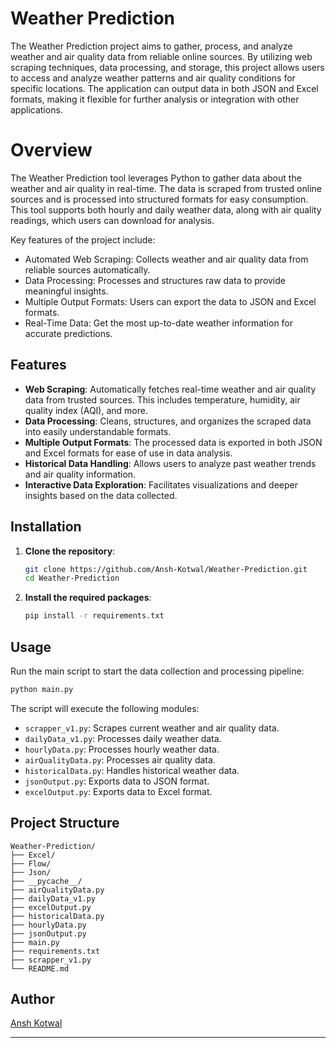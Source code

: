 
# Weather Prediction

The Weather Prediction project aims to gather, process, and analyze weather and air quality data from reliable online sources. By utilizing web scraping techniques, data processing, and storage, this project allows users to access and analyze weather patterns and air quality conditions for specific locations. The application can output data in both JSON and Excel formats, making it flexible for further analysis or integration with other applications.

# Overview

The Weather Prediction tool leverages Python to gather data about the weather and air quality in real-time. The data is scraped from trusted online sources and is processed into structured formats for easy consumption. This tool supports both hourly and daily weather data, along with air quality readings, which users can download for analysis.

Key features of the project include:
- Automated Web Scraping: Collects weather and air quality data from reliable sources automatically.
- Data Processing: Processes and structures raw data to provide meaningful insights.
- Multiple Output Formats: Users can export the data to JSON and Excel formats.
- Real-Time Data: Get the most up-to-date weather information for accurate predictions.

## Features

- **Web Scraping**: Automatically fetches real-time weather and air quality data from trusted sources. This includes temperature, humidity, air quality index (AQI), and more.
- **Data Processing**:  Cleans, structures, and organizes the scraped data into easily understandable formats.
- **Multiple Output Formats**: The processed data is exported in both JSON and Excel formats for ease of use in data analysis.
- **Historical Data Handling**: Allows users to analyze past weather trends and air quality information.
- **Interactive Data Exploration**: Facilitates visualizations and deeper insights based on the data collected.


## Installation

1. **Clone the repository**:

   ```bash
   git clone https://github.com/Ansh-Kotwal/Weather-Prediction.git
   cd Weather-Prediction
   ```

2. **Install the required packages**:

   ```bash
   pip install -r requirements.txt
   ```

## Usage

Run the main script to start the data collection and processing pipeline:


```bash
python main.py
```


The script will execute the following modules:

- `scrapper_v1.py`: Scrapes current weather and air quality data.
- `dailyData_v1.py`: Processes daily weather data.
- `hourlyData.py`: Processes hourly weather data.
- `airQualityData.py`: Processes air quality data.
- `historicalData.py`: Handles historical weather data.
- `jsonOutput.py`: Exports data to JSON format.
- `excelOutput.py`: Exports data to Excel format.

## Project Structure


```plaintext
Weather-Prediction/
├── Excel/
├── Flow/
├── Json/
├── __pycache__/
├── airQualityData.py
├── dailyData_v1.py
├── excelOutput.py
├── historicalData.py
├── hourlyData.py
├── jsonOutput.py
├── main.py
├── requirements.txt
├── scrapper_v1.py
└── README.md
```


## Author

[Ansh Kotwal](https://github.com/Ansh-Kotwal)

---
